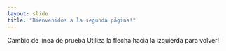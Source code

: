 ```yaml
---
layout: slide
title: "Bienvenidos a la segunda página!"
---
```

Cambio de linea de prueba
Utiliza la flecha hacia la izquierda para volver!
